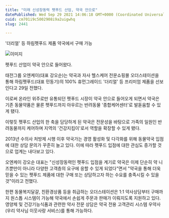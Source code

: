 ```yaml
---
title: "미래 신성장동력 펫푸드 산업, 약국 안으로"
datePublished: Wed Sep 29 2021 14:06:18 GMT+0000 (Coordinated Universal Time)
cuid: cm701i9c5002908i9a2uigwhq
slug: 2441

---
```



'더리얼' 등 하림펫푸드 제품 약국에서 구매 가능

![이미지](https://cdn.hashnode.com/res/hashnode/image/upload/v1739251616599/b77f1fc8-947d-46d1-bfcc-0c1a8887b91a.jpeg)

펫푸드 산업이 약국 안으로 들어왔다.

태전그룹 오엔케이(대표 강오순)는 약국과 자사 헬스케어 전문쇼핑몰 오더스테이션을 통해 하림펫푸드(대표 민동기)의 100% 휴먼그레이드 '더리얼' 등 프리미엄 제품을 선보인다고 29일 전했다.

이로써 온라인 위주로만 유통되던 펫푸드 시장이 약국 안으로 들어오게 되면서 약국은 기존 동물약품은 물론 펫푸드까지 아우르는 반려동물 '종합케어센터'로 발돋움할 수 있게 됐다.

이렇듯 펫푸드 산업의 한 축을 담당하게 된 약국은 전문성을 바탕으로 가족의 일원인 반려동물까지 케어하며 지역의 '건강지킴이'로서 역할을 확장할 수 있게 됐다.

2013년 수의사 처방제 시행 이후 약국가는 경영 활성화 및 다각화를 위해 동물약국 입점에 대한 상담 문의가 꾸준히 늘고 있다. 이에 따라 펫푸드 입점에 대한 관심도 증가할 것으로 업계는 내다보고 있다.

오엔케이 강오순 대표는 "신성장동력인 펫푸드 입점을 계기로 약국은 이제 단순히 약 니즈뿐만이 아니라 다양한 고객층의 요구에 응할 수 있게 되었다"면서 "약국을 통해 더욱 믿을 수 있는 펫푸드 제품에 대한 구매 또는 상담하고자 하는 수요를 충족시킬 수 있을 것"이라고 전했다.

한편 동물복지달걀, 친환경상품 등을 취급하는 오더스테이션은 1:1 약사상담부터 구매까지 원스톱 시스템이 가능해 약국에서 손쉽게 주문과 판매가 이뤄지도록 지원하고 있다. 영양제 및 건강기능식품과 관련한 약사 전문 상담은 약국 전용 고객관리 시스템 우약사(우리 약사님 이웃사랑 서비스)를 통해 가능하다.
